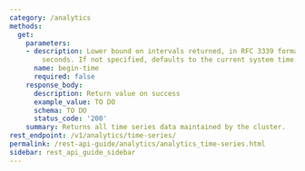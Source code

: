 ```yaml
---
category: /analytics
methods:
  get:
    parameters:
    - description: Lower bound on intervals returned, in RFC 3339 format or epoch
        seconds. If not specified, defaults to the current system time.
      name: begin-time
      required: false
    response_body:
      description: Return value on success
      example_value: TO DO
      schema: TO DO
      status_code: '200'
    summary: Returns all time series data maintained by the cluster.
rest_endpoint: /v1/analytics/time-series/
permalink: /rest-api-guide/analytics/analytics_time-series.html
sidebar: rest_api_guide_sidebar
---
```

